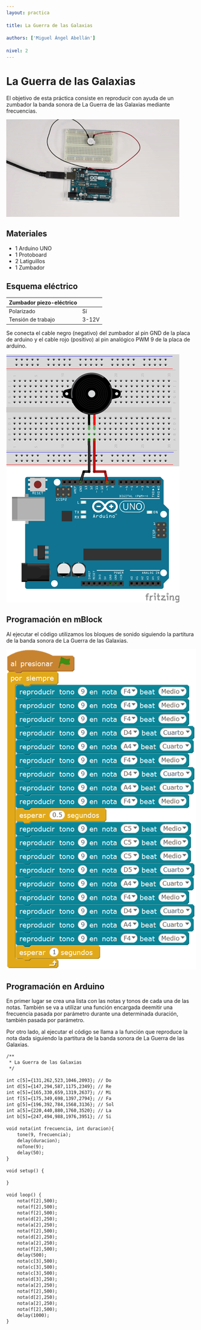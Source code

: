 ```yaml
---
layout: practica

title: La Guerra de las Galaxias

authors: ['Miguel Ángel Abellán']

nivel: 2
---
```


# La Guerra de las Galaxias

El objetivo de esta práctica consiste en reproducir con ayuda de un zumbador la banda sonora de La Guerra de las Galaxias mediante frecuencias.

![](practica.gif)

## Materiales

- 1 Arduino UNO
- 1 Protoboard
- 2 Latiguillos
- 1 Zumbador

## Esquema eléctrico

| Zumbador piezo-eléctrico         |       |
| -------------------------------- | ----- |
| Polarizado                       | Sí    |
| Tensión de trabajo               | 3-12V |

Se conecta el cable negro (negativo) del zumbador al pin GND de la placa de arduino y el cable rojo (positivo) al pin analógico PWM 9 de la placa de arduino.

![](fritzing.png)

## Programación en mBlock

Al ejecutar el código utilizamos los bloques de sonido siguiendo la partitura de la banda sonora de La Guerra de las Galaxias.

![](mblock.png)

## Programación en Arduino

En primer lugar se crea una lista con las notas y tonos de cada una de las notas. También se va a utilizar una función encargada deemitir una frecuencia pasada por parámetro durante una determinada duración, también pasada por parámetro.

Por otro lado, al ejecutar el código se llama a la función que reproduce la nota dada siguiendo la partitura de la banda sonora de La Guerra de las Galaxias.

```
/**
 * La Guerra de las Galaxias
 */

int c[5]={131,262,523,1046,2093}; // Do
int d[5]={147,294,587,1175,2349}; // Re
int e[5]={165,330,659,1319,2637}; // Mi
int f[5]={175,349,698,1397,2794}; // Fa
int g[5]={196,392,784,1568,3136}; // Sol
int a[5]={220,440,880,1760,3520}; // La
int b[5]={247,494,988,1976,3951}; // Si

void nota(int frecuencia, int duracion){
    tone(9, frecuencia);
    delay(duracion);
    noTone(9);
    delay(50);
}

void setup() {

}

void loop() {
    nota(f[2],500);
    nota(f[2],500);
    nota(f[2],500);
    nota(d[2],250);
    nota(a[2],250);
    nota(f[2],500);
    nota(d[2],250);
    nota(a[2],250);
    nota(f[2],500);
    delay(500);
    nota(c[3],500);
    nota(c[3],500);
    nota(c[3],500);
    nota(d[3],250);
    nota(a[2],250);
    nota(f[2],500);
    nota(d[2],250);
    nota(a[2],250);
    nota(f[2],500);
    delay(1000);
}
```
